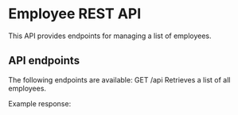 # Employee REST API
 
This API provides endpoints for managing a list of employees.

## API endpoints
The following endpoints are available:
GET /api
Retrieves a list of all employees.

Example response:
